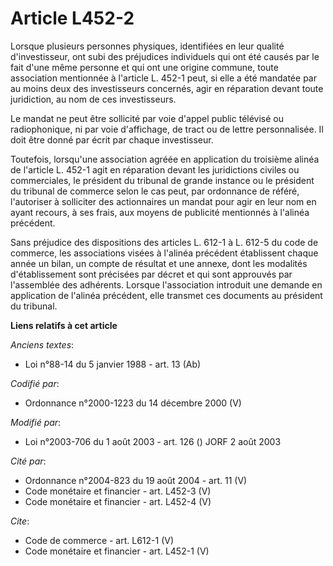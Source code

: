 # Article L452-2

Lorsque plusieurs personnes physiques, identifiées en leur qualité d'investisseur, ont subi des préjudices individuels qui
ont été causés par le fait d'une même personne et qui ont une origine commune, toute association mentionnée à l'article L.
452-1 peut, si elle a été mandatée par au moins deux des investisseurs concernés, agir en réparation devant toute
juridiction, au nom de ces investisseurs. 

Le mandat ne peut être sollicité par voie d'appel public télévisé ou radiophonique, ni par voie d'affichage, de tract ou de
lettre personnalisée. Il doit être donné par écrit par chaque investisseur. 

Toutefois, lorsqu'une association agréée en application du troisième alinéa de l'article L. 452-1 agit en réparation devant
les juridictions civiles ou commerciales, le président du tribunal de grande instance ou le président du tribunal de commerce
selon le cas peut, par ordonnance de référé, l'autoriser à solliciter des actionnaires un mandat pour agir en leur nom en
ayant recours, à ses frais, aux moyens de publicité mentionnés à l'alinéa précédent. 

Sans préjudice des dispositions des articles L. 612-1 à L. 612-5 du code de commerce, les associations visées à l'alinéa
précédent établissent chaque année un bilan, un compte de résultat et une annexe, dont les modalités d'établissement sont
précisées par décret et qui sont approuvés par l'assemblée des adhérents. Lorsque l'association introduit une demande en
application de l'alinéa précédent, elle transmet ces documents au président du tribunal.

**Liens relatifs à cet article**

_Anciens textes_:

  - Loi n°88-14 du 5 janvier 1988 - art. 13 (Ab)

_Codifié par_:

  - Ordonnance n°2000-1223 du 14 décembre 2000 (V)

_Modifié par_:

  - Loi n°2003-706 du 1 août 2003 - art. 126 () JORF 2 août 2003

_Cité par_:

  - Ordonnance n°2004-823 du 19 août 2004 - art. 11 (V)
  - Code monétaire et financier - art. L452-3 (V)
  - Code monétaire et financier - art. L452-4 (V)

_Cite_:

  - Code de commerce - art. L612-1 (V)
  - Code monétaire et financier - art. L452-1 (V)
